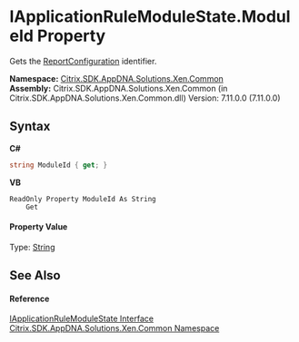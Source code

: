 # IApplicationRuleModuleState.ModuleId Property 
 

Gets the <a href="65f3ee4f-5129-5083-b4da-0f1e23fc3784">ReportConfiguration</a> identifier.

**Namespace:**&nbsp;[Citrix.SDK.AppDNA.Solutions.Xen.Common](013dc694-c357-448d-ed5a-b5c48a7f6852.md)<br />**Assembly:**&nbsp;Citrix.SDK.AppDNA.Solutions.Xen.Common (in Citrix.SDK.AppDNA.Solutions.Xen.Common.dll) Version: 7.11.0.0 (7.11.0.0)

## Syntax

**C#**
```csharp
string ModuleId { get; }
```

**VB**
```vbnet
ReadOnly Property ModuleId As String
	Get
```


#### Property Value
Type: <a href="http://msdn2.microsoft.com/en-us/library/s1wwdcbf" target="_blank">String</a>

## See Also


#### Reference
<a href="94da1ae4-3a01-852a-9a70-5aee25b0626c">IApplicationRuleModuleState Interface</a><br /><a href="013dc694-c357-448d-ed5a-b5c48a7f6852">Citrix.SDK.AppDNA.Solutions.Xen.Common Namespace</a><br />